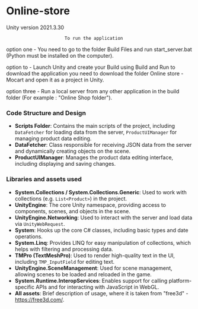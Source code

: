 # Online-store

 Unity version 2021.3.30

                          To run the application

 option one - You need to go to the folder Build Files and run start_server.bat (Python must be installed on the computer).

 option to -  Launch Unity and create your Build using Build and Run
 to download the application you need to download the folder Online store - Mocart and open it as a project in Unity.

 option three -  Run a local server from any other application in the build folder (For example : "Online Shop folder").

### Code Structure and Design

- **Scripts Folder**: Contains the main scripts of the project, including `DataFetcher` for loading data from the server, `ProductUIManager` for managing product data editing.
- **DataFetcher**: Class responsible for receiving JSON data from the server and dynamically creating objects on the scene.
- **ProductUIManager**: Manages the product data editing interface, including displaying and saving changes.


### Libraries and assets used

- **System.Collections / System.Collections.Generic**: Used to work with collections (e.g. `List<Product>`) in the project.
- **UnityEngine**: The core Unity namespace, providing access to components, scenes, and objects in the scene.
- **UnityEngine.Networking**: Used to interact with the server and load data via `UnityWebRequest`.
- **System**: Hooks up the core C# classes, including basic types and date operations.
- **System.Linq**: Provides LINQ for easy manipulation of collections, which helps with filtering and processing data.
- **TMPro (TextMeshPro)**: Used to render high-quality text in the UI, including `TMP_InputField` for editing text.
- **UnityEngine.SceneManagement**: Used for scene management, allowing scenes to be loaded and reloaded in the game.
- **System.Runtime.InteropServices**: Enables support for calling platform-specific APIs and for interacting with JavaScript in WebGL.
- **All assets**: Brief description of usage, where it is taken from "free3d" -  https://free3d.com/. 